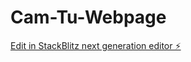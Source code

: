 # Cam-Tu-Webpage

[Edit in StackBlitz next generation editor ⚡️](https://stackblitz.com/~/github.com/Remixcreativity/Cam-Tu-Webpage)